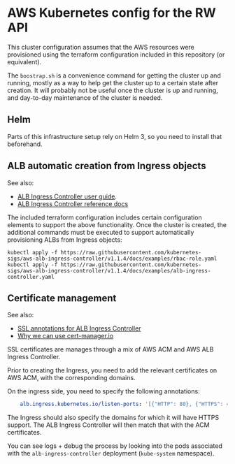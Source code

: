 # AWS Kubernetes config for the RW API

This cluster configuration assumes that the AWS resources were provisioned using the terraform configuration included in this repository (or equivalent). 

The `boostrap.sh` is a convenience command for getting the cluster up and running, mostly as a way to help get the cluster up to a certain state after creation. It will probably not be useful once the cluster is up and running, and day-to-day maintenance of the cluster is needed.

## Helm

Parts of this infrastructure setup rely on Helm 3, so you need to install that beforehand.

## ALB automatic creation from Ingress objects

See also: 
- [ALB Ingress Controller user guide](https://docs.aws.amazon.com/eks/latest/userguide/alb-ingress.html).
- [ALB Ingress Controller reference docs](https://kubernetes-sigs.github.io/aws-alb-ingress-controller/guide/ingress/annotation)

The included terraform configuration includes certain configuration elements to support the above functionality. Once the cluster is created, the additional commands must be executed to support automatically provisioning ALBs from Ingress objects:

```shell
kubectl apply -f https://raw.githubusercontent.com/kubernetes-sigs/aws-alb-ingress-controller/v1.1.4/docs/examples/rbac-role.yaml
kubectl apply -f https://raw.githubusercontent.com/kubernetes-sigs/aws-alb-ingress-controller/v1.1.4/docs/examples/alb-ingress-controller.yaml
```

## Certificate management

See also: 

- [SSL annotations for ALB Ingress Controller](https://kubernetes-sigs.github.io/aws-alb-ingress-controller/guide/ingress/annotation/#ssl)
- [Why we can use cert-manager.io](https://github.com/jetstack/cert-manager/issues/333)

SSL certificates are manages through a mix of AWS ACM and AWS ALB Ingress Controller. 

Prior to creating the Ingress, you need to add the relevant certificates on AWS ACM, with the corresponding domains.

On the ingress side, you need to specify the following annotations:

```yaml
    alb.ingress.kubernetes.io/listen-ports: '[{"HTTP": 80}, {"HTTPS": 443}]'
``` 

The Ingress should also specify the domains for which it will have HTTPS support. 
The ALB Ingress Controller will then match that with the ACM certificates.

You can see logs + debug the process by looking into the pods associated with the `alb-ingress-controller` deployment (`kube-system` namespace).